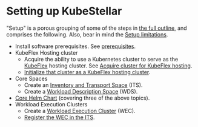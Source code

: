 # Setting up KubeStellar

"Setup" is a porous grouping of some of the steps in [the full outline](user-guide-intro.md#the-full-story), and comprises the following. Also, bear in mind the [Setup limitations](direct/setup-limitations.md).

- Install software prerequisites. See [prerequisites](pre-reqs.md).
- KubeFlex Hosting cluster
    - Acquire the ability to use a Kubernetes cluster to serve as the [KubeFlex](https://github.com/kubestellar/kubeflex/) hosting cluster. See [Acquire cluster for KubeFlex hosting](acquire-hosting-cluster.md).
    - [Initialize that cluster as a KubeFlex hosting cluster](init-hosting-cluster.md).
- Core Spaces
    - Create an [Inventory and Transport Space](its.md) (ITS).
    - Create a [Workload Description Space](wds.md) (WDS).
- [Core Helm Chart](direct/core-chart.md) (covering three of the above topics).
- Workload Execution Clusters
    - Create a [Workload Execution Cluster](wec.md) (WEC).
    - [Register the WEC in the ITS](wec-registration.md).
